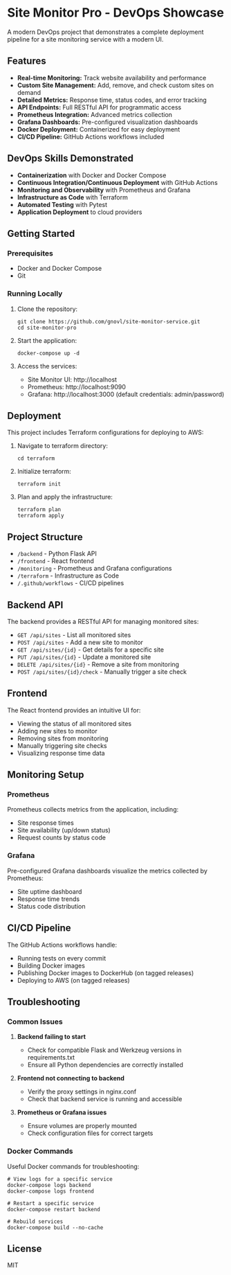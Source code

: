 # Site Monitor Pro - DevOps Showcase

A modern DevOps project that demonstrates a complete deployment pipeline for a site monitoring service with a modern UI.

## Features

- **Real-time Monitoring:** Track website availability and performance
- **Custom Site Management:** Add, remove, and check custom sites on demand
- **Detailed Metrics:** Response time, status codes, and error tracking
- **API Endpoints:** Full RESTful API for programmatic access
- **Prometheus Integration:** Advanced metrics collection
- **Grafana Dashboards:** Pre-configured visualization dashboards
- **Docker Deployment:** Containerized for easy deployment
- **CI/CD Pipeline:** GitHub Actions workflows included

## DevOps Skills Demonstrated

- **Containerization** with Docker and Docker Compose
- **Continuous Integration/Continuous Deployment** with GitHub Actions
- **Monitoring and Observability** with Prometheus and Grafana
- **Infrastructure as Code** with Terraform
- **Automated Testing** with Pytest
- **Application Deployment** to cloud providers

## Getting Started

### Prerequisites

- Docker and Docker Compose
- Git

### Running Locally

1. Clone the repository:

   ```
   git clone https://github.com/gnovl/site-monitor-service.git
   cd site-monitor-pro
   ```

2. Start the application:

   ```
   docker-compose up -d
   ```

3. Access the services:
   - Site Monitor UI: http://localhost
   - Prometheus: http://localhost:9090
   - Grafana: http://localhost:3000 (default credentials: admin/password)

## Deployment

This project includes Terraform configurations for deploying to AWS:

1. Navigate to terraform directory:

   ```
   cd terraform
   ```

2. Initialize terraform:

   ```
   terraform init
   ```

3. Plan and apply the infrastructure:
   ```
   terraform plan
   terraform apply
   ```

## Project Structure

- `/backend` - Python Flask API
- `/frontend` - React frontend
- `/monitoring` - Prometheus and Grafana configurations
- `/terraform` - Infrastructure as Code
- `/.github/workflows` - CI/CD pipelines

## Backend API

The backend provides a RESTful API for managing monitored sites:

- `GET /api/sites` - List all monitored sites
- `POST /api/sites` - Add a new site to monitor
- `GET /api/sites/{id}` - Get details for a specific site
- `PUT /api/sites/{id}` - Update a monitored site
- `DELETE /api/sites/{id}` - Remove a site from monitoring
- `POST /api/sites/{id}/check` - Manually trigger a site check

## Frontend

The React frontend provides an intuitive UI for:

- Viewing the status of all monitored sites
- Adding new sites to monitor
- Removing sites from monitoring
- Manually triggering site checks
- Visualizing response time data

## Monitoring Setup

### Prometheus

Prometheus collects metrics from the application, including:

- Site response times
- Site availability (up/down status)
- Request counts by status code

### Grafana

Pre-configured Grafana dashboards visualize the metrics collected by Prometheus:

- Site uptime dashboard
- Response time trends
- Status code distribution

## CI/CD Pipeline

The GitHub Actions workflows handle:

- Running tests on every commit
- Building Docker images
- Publishing Docker images to DockerHub (on tagged releases)
- Deploying to AWS (on tagged releases)

## Troubleshooting

### Common Issues

1. **Backend failing to start**

   - Check for compatible Flask and Werkzeug versions in requirements.txt
   - Ensure all Python dependencies are correctly installed

2. **Frontend not connecting to backend**

   - Verify the proxy settings in nginx.conf
   - Check that backend service is running and accessible

3. **Prometheus or Grafana issues**
   - Ensure volumes are properly mounted
   - Check configuration files for correct targets

### Docker Commands

Useful Docker commands for troubleshooting:

```
# View logs for a specific service
docker-compose logs backend
docker-compose logs frontend

# Restart a specific service
docker-compose restart backend

# Rebuild services
docker-compose build --no-cache
```

## License

MIT
